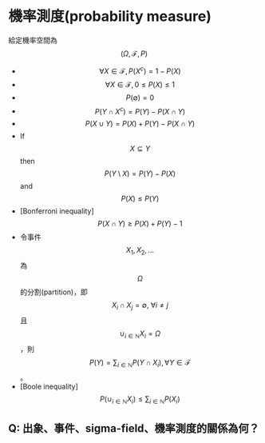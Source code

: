 # 機率測度\(probability measure\)

給定機率空間為$$(\Omega, \mathcal{F}, P)$$

* $$\forall X \in \mathcal{F}, P(X^c)=1 - P(X)$$
* $$\forall X \in \mathcal{F}, 0 \leq P(X) \leq 1$$
* $$P(\emptyset)=0$$
* $$P(Y \cap X^c)=P(Y) - P(X \cap Y)$$
* $$P(X \cup Y) = P(X) + P(Y) - P(X \cap Y)$$
* If $$X \subseteq Y$$ then $$P(Y \setminus X) = P(Y) - P(X)$$ and $$P(X) \leq P(Y)$$
* \[Bonferroni inequality\] $$P(X \cap Y) \geq P(X) + P(Y) -1$$
* 令事件$$X_1, X_2, \ldots$$為$$\Omega$$的分割\(partition\)，即$$X_i \cap X_j = \emptyset,\ \forall i \neq j$$且 $$\cup_{i \in \mathbb{N}} X_i = \Omega$$，則$$P(Y) = \sum_{i \in \mathbb{N}} P(Y \cap X_i), \forall Y \in \mathcal{F}$$。
* \[Boole inequality\] $$P(\cup_{ i \in \mathbb{N}} X_i) \leq  \sum_{i \in \mathbb{N}} P(X_i)$$



## Q: 出象、事件、sigma-field、機率測度的關係為何？

